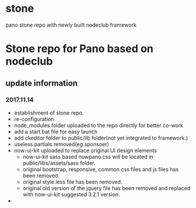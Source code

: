 # stone
pano stone repo with newly built nodeclub framework

# Stone repo for Pano based on nodeclub

## update information
### 2017.11.14
* establishment of stone repo.
* re-configuration
* node_modules folder uploaded to the repo directly for better co-work
* add a start.bat file for easy launch
* add ckeditor folder to public/lib folder(not yet integrated to framework.)
* useless partials removed(eg.sponsoer)
* now-ui-kit uploaded to replace original UI design elements
    * now-ui-kit sass based nowpano.css will be located in public/libs/assets/sass folder. 
    * original bootstrap, responsive, common css files and js files has been removed. 
    * original style.less file has been removed.
    * original old version of the jquery file has been removed and replaced with now-ui-kit suggested 3.2.1 version.
* 

